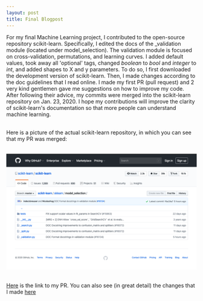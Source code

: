 ```yaml
---
layout: post
title: Final Blogpost
---
```


For my final Machine Learning project, I contributed to the open-source repository scikit-learn. Specifically, I edited the docs of the \_validation module (located under model_selection). The validation module is focused on cross-validation, permutations, and learning curves. I added default values, took away all 'optional' tags, changed _boolean_ to _bool_ and _integer_ to _int_, and added shapes to X and y parameters. To do so, I first downloaded the development version of scikit-learn. Then, I made changes according to the doc guidelines that I read online. I made my first PR (pull request) and 2 very kind gentlemen gave me suggestions on how to improve my code. After following their advice, my commits were merged into the scikit-learn repository on Jan. 23, 2020. I hope my contributions will improve the clarity of scikit-learn's documentation so that more people can understand machine learning. <br><br>

Here is a picture of the actual scikit-learn repository, in which you can see that my PR was merged:<br><br>

<img src="/images/merged.png" width="800"/><br><br>

[Here](https://github.com/scikit-learn/scikit-learn/pull/16134) is the link to my PR. You can also see (in great detail) the changes that I made [here](https://github.com/scikit-learn/scikit-learn/commit/f6a19a7e8d31305d55d0e9ac449c5158635bf08f#diff-60033c11a662f460e1567effd5faa6f0)